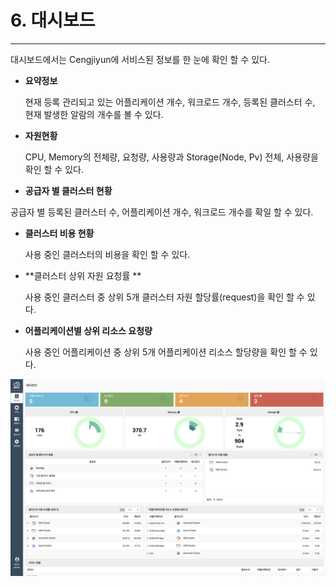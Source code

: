 # 6. 대시보드

---

대시보드에서는 Cengjiyun에 서비스된 정보를 한 눈에 확인 할 수 있다.

* **요약정보**

  현재 등록 관리되고 있는 어플리케이션 개수, 워크로드 개수, 등록된 클러스터 수, 현재 발생한 알람의 개수를 볼 수 있다.

* **자원현황**

  CPU, Memory의 전체량, 요청량, 사용량과 Storage(Node, Pv) 전체, 사용량을 확인 할 수 있다.

* **공급자 별 클러스터 현황**

 공급자 별 등록된 클러스터 수, 어플리케이션 개수, 워크로드 개수를 확일 할 수 있다. 

* **클러스터 비용 현황**

  사용 중인 클러스터의 비용을 확인 할 수 있다.

* **클러스터 상위 자원 요청률 **

  사용 중인 클러스터 중 상위 5개 클러스터 자원 할당률\(request\)을 확인 할 수 있다.

* **어플리케이션별 상위 리소스 요청량**

  사용 중인 어플리케이션 중 상위 5개 어플리케이션 리소스 할당량을 확인 할 수 있다.

![](/assets/KR/3.0.0/6_1.png)


